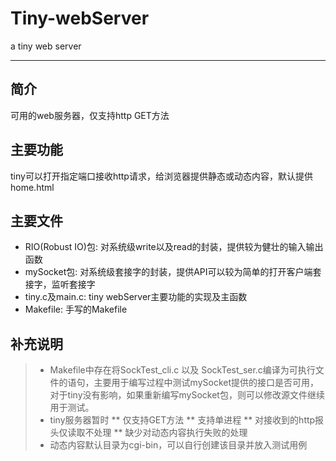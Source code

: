 # Tiny-webServer
a tiny web server

------

## 简介
可用的web服务器，仅支持http GET方法

## 主要功能
tiny可以打开指定端口接收http请求，给浏览器提供静态或动态内容，默认提供home.html

## 主要文件
* RIO(Robust IO)包: 对系统级write以及read的封装，提供较为健壮的输入输出函数
* mySocket包: 对系统级套接字的封装，提供API可以较为简单的打开客户端套接字，监听套接字
* tiny.c及main.c: tiny webServer主要功能的实现及主函数
* Makefile: 手写的Makefile

## 补充说明
> * Makefile中存在将SockTest_cli.c 以及 SockTest_ser.c编译为可执行文件的语句，主要用于编写过程中测试mySocket提供的接口是否可用，对于tiny没有影响，如果重新编写mySocket包，则可以修改源文件继续用于测试。
> * tiny服务器暂时
** 仅支持GET方法
** 支持单进程
** 对接收到的http报头仅读取不处理
** 缺少对动态内容执行失败的处理
>* 动态内容默认目录为cgi-bin，可以自行创建该目录并放入测试用例
